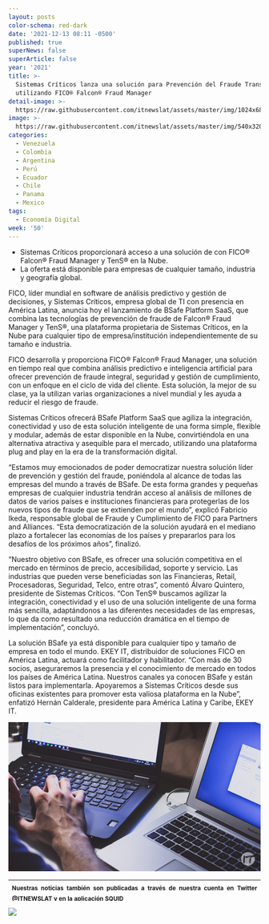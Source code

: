```yaml
---
layout: posts
color-schema: red-dark
date: '2021-12-13 08:11 -0500'
published: true
superNews: false
superArticle: false
year: '2021'
title: >-
  Sistemas Críticos lanza una solución para Prevención del Fraude Transaccional
  utilizando FICO® Falcon® Fraud Manager
detail-image: >-
  https://raw.githubusercontent.com/itnewslat/assets/master/img/1024x680/seguridad-informatica-g.jpg
image: >-
  https://raw.githubusercontent.com/itnewslat/assets/master/img/540x320/seguridad-informatica-p.jpg
categories:
  - Venezuela
  - Colombia
  - Argentina
  - Perú
  - Ecuador
  - Chile
  - Panama
  - Mexico
tags:
  - Economía Digital
week: '50'
---
```

- Sistemas Críticos proporcionará acceso a una solución de con FICO® Falcon® Fraud Manager y TenS® en la Nube.
- La oferta está disponible para empresas de cualquier tamaño, industria y geografía global.

FICO, líder mundial en software de análisis predictivo y gestión de decisiones, y Sistemas Críticos, empresa global de TI con presencia en América Latina, anuncia hoy el lanzamiento de BSafe Platform SaaS, que combina las tecnologías de prevención de fraude de Falcon® Fraud Manager y TenS®, una plataforma propietaria de Sistemas Críticos, en la Nube para cualquier tipo de empresa/institución independientemente de su tamaño e industria.
 
FICO desarrolla y proporciona FICO® Falcon® Fraud Manager, una solución en tiempo real que combina análisis predictivo e inteligencia artificial para ofrecer prevención de fraude integral, seguridad y gestión de cumplimiento, con un enfoque en el ciclo de vida del cliente. Esta solución, la mejor de su clase, ya la utilizan varias organizaciones a nivel mundial y les ayuda a reducir el riesgo de fraude.
 
Sistemas Críticos ofrecerá BSafe Platform SaaS que agiliza la integración, conectividad y uso de esta solución inteligente de una forma simple, flexible y modular, además de estar disponible en la Nube, convirtiéndola en una alternativa atractiva y asequible para el mercado, utilizando una plataforma plug and play en la era de la transformación digital.
 
“Estamos muy emocionados de poder democratizar nuestra solución líder de prevención y gestión del fraude, poniéndola al alcance de todas las empresas del mundo a través de BSafe. De esta forma grandes y pequeñas empresas de cualquier industria tendrán acceso al análisis de millones de datos de varios países e instituciones financieras para protegerlas de los nuevos tipos de fraude que se extienden por el mundo”, explicó Fabricio Ikeda, responsable global de Fraude y Cumplimiento de FICO para Partners and Alliances. “Esta democratización de la solución ayudará en el mediano plazo a fortalecer las economías de los países y prepararlos para los desafíos de los próximos años”, finalizó.
 
“Nuestro objetivo con BSafe, es ofrecer una solución competitiva en el mercado en términos de precio, accesibilidad, soporte y servicio. Las industrias que pueden verse beneficiadas son las Financieras, Retail, Procesadoras, Seguridad, Telco, entre otras”, comentó Álvaro Quintero, presidente de Sistemas Críticos. “Con TenS® buscamos agilizar la integración, conectividad y el uso de una solución inteligente de una forma más sencilla, adaptándonos a las diferentes necesidades de las empresas, lo que da como resultado una reducción dramática en el tiempo de implementación”, concluyó.
 
La solución BSafe ya está disponible para cualquier tipo y tamaño de empresa en todo el mundo.  EKEY IT, distribuidor de soluciones FICO en América Latina, actuará como facilitador y habilitador. “Con más de 30 socios, aseguraremos la presencia y el conocimiento de mercado en todos los países de América Latina. Nuestros canales ya conocen BSafe y están listos para implementarla. Apoyaremos a Sistemas Críticos desde sus oficinas existentes para promover esta valiosa plataforma en la Nube”, enfatizó Hernán Calderale, presidente para América Latina y Caribe, EKEY IT.

![](https://raw.githubusercontent.com/itnewslat/assets/master/img/540x320/seguridad-informatica-p.jpg)

<table style="height: 42px;" width="569">
<tbody>
<tr>
<td style="text-align: justify;"><sub><strong>Nuestras noticias también son publicadas a través de nuestra cuenta en Twitter <a href="https://twitter.com/itnewslat?lang=es">@ITNEWSLAT</a> y en la aplicación <a href="https://squidapp.co/en/">SQUID</a></strong></sub></td>
</tr>
</tbody>
</table>

<img src="https://tracker.metricool.com/c3po.jpg?hash=56f88a41e39ab42c063cc51676587a04"/>
